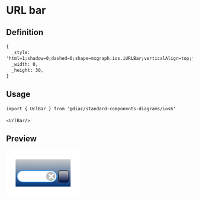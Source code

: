 # URL bar

## Definition

```
{
  _style: 'html=1;shadow=0;dashed=0;shape=mxgraph.ios.iURLBar;verticalAlign=top;fontSize=8;spacingTop=-5;align=center;sketch=0;whiteSpace=wrap;',
  _width: 0,
  _height: 30,
}
```

## Usage

```
import { UrlBar } from '@diac/standard-components-diagrams/ios6'

<UrlBar/>
```

## Preview

<img src="./url-bar.png" width="200"/>
